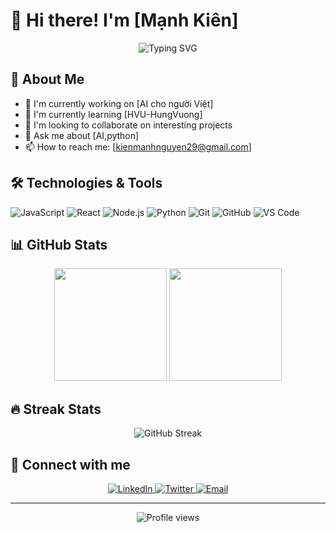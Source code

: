 # 👋 Hi there! I'm [Mạnh Kiên]

<div align="center">
  <img src="https://readme-typing-svg.herokuapp.com?font=Fira+Code&pause=1000&color=54A6FF&center=true&vCenter=true&width=435&lines=Software+Developer;Always+learning+new+things" alt="Typing SVG" />
</div>

## 🚀 About Me
- 🔭 I'm currently working on [AI cho người Việt]
- 🌱 I'm currently learning [HVU-HungVuong]
- 👯 I'm looking to collaborate on interesting projects
- 💬 Ask me about [AI,python]
- 📫 How to reach me: [kienmanhnguyen29@gmail.com]

## 🛠️ Technologies & Tools
![JavaScript](https://img.shields.io/badge/-JavaScript-black?style=flat-square&logo=javascript)
![React](https://img.shields.io/badge/-React-black?style=flat-square&logo=react)
![Node.js](https://img.shields.io/badge/-Node.js-black?style=flat-square&logo=Node.js)
![Python](https://img.shields.io/badge/-Python-black?style=flat-square&logo=Python)
![Git](https://img.shields.io/badge/-Git-black?style=flat-square&logo=git)
![GitHub](https://img.shields.io/badge/-GitHub-181717?style=flat-square&logo=github)
![VS Code](https://img.shields.io/badge/-VS%20Code-007ACC?style=flat-square&logo=visual-studio-code)

## 📊 GitHub Stats
<div align="center">
  <img height="180em" src="https://github-readme-stats.vercel.app/api?username=YourGitHubUsername&show_icons=true&theme=dracula&include_all_commits=true&count_private=true"/>
  <img height="180em" src="https://github-readme-stats.vercel.app/api/top-langs/?username=YourGitHubUsername&layout=compact&langs_count=7&theme=dracula"/>
</div>

## 🔥 Streak Stats
<div align="center">
  <img src="https://github-readme-streak-stats.herokuapp.com/?user=YourGitHubUsername&theme=dark" alt="GitHub Streak" />
</div>

## 🤝 Connect with me
<div align="center">
  <a href="[https://www.linkedin.com/in/m%E1%BA%A1nh-ki%C3%AAn-b15a98228]" target="_blank">
    <img src="https://img.shields.io/badge/LinkedIn-%230077B5.svg?&style=flat-square&logo=linkedin&logoColor=white" alt="LinkedIn">
  </a>
  <a href="https://twitter.com/YourTwitter" target="_blank">
    <img src="https://img.shields.io/badge/Twitter-%231DA1F2.svg?&style=flat-square&logo=twitter&logoColor=white" alt="Twitter">
  </a>
  <a href="mailto:kienmanhnguyen29@gmail.com">
    <img src="https://img.shields.io/badge/Email-D14836?style=flat-square&logo=gmail&logoColor=white" alt="Email">
  </a>
</div>

---
<div align="center">
  <img src="https://komarev.com/ghpvc/?username=YourGitHubUsername&color=blue&style=flat-square" alt="Profile views">
</div>
